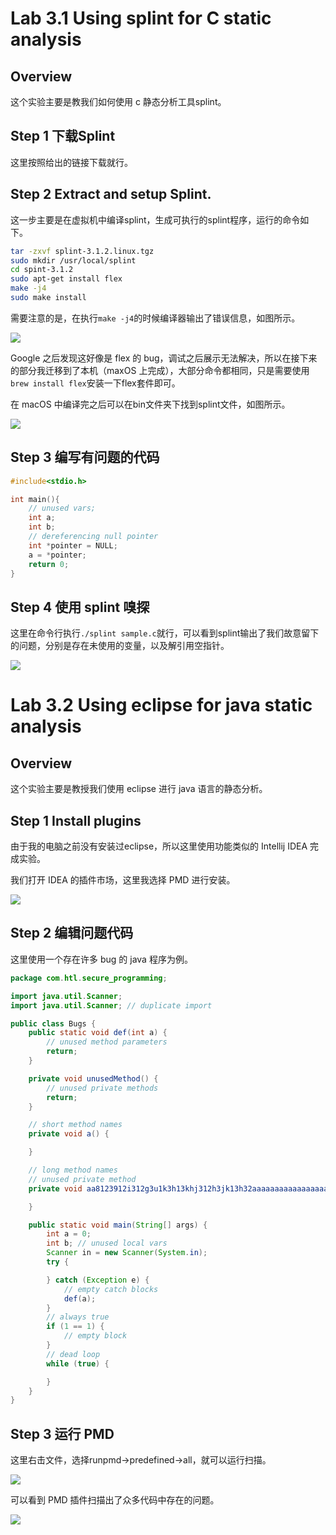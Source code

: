 # **Lab 3.1** Using splint for C static analysis

## Overview

这个实验主要是教我们如何使用 c 静态分析工具splint。



## Step 1 下载Splint

这里按照给出的链接下载就行。

## Step 2 Extract and setup Splint.

这一步主要是在虚拟机中编译splint，生成可执行的splint程序，运行的命令如下。

```bash
tar -zxvf splint-3.1.2.linux.tgz
sudo mkdir /usr/local/splint
cd spint-3.1.2
sudo apt-get install flex
make -j4
sudo make install
```

需要注意的是，在执行`make -j4`的时候编译器输出了错误信息，如图所示。

![](https://hutao-image-bed.oss-cn-hangzhou.aliyuncs.com/uPic/fb9KRT.png)

Google 之后发现这好像是 flex 的 bug，调试之后展示无法解决，所以在接下来的部分我迁移到了本机（maxOS 上完成），大部分命令都相同，只是需要使用`brew install flex`安装一下flex套件即可。

在 macOS 中编译完之后可以在bin文件夹下找到splint文件，如图所示。

![](https://hutao-image-bed.oss-cn-hangzhou.aliyuncs.com/uPic/exYYlc.png)

## Step 3 编写有问题的代码

```c
#include<stdio.h>

int main(){
	// unused vars;
	int a;
	int b;
    // dereferencing null pointer
    int *pointer = NULL;
    a = *pointer;
	return 0;
}

```

## Step 4 使用 splint 嗅探

这里在命令行执行`./splint sample.c`就行，可以看到splint输出了我们故意留下的问题，分别是存在未使用的变量，以及解引用空指针。

![](https://hutao-image-bed.oss-cn-hangzhou.aliyuncs.com/uPic/tOgYz9.png)

# **Lab 3.2** Using eclipse for java static analysis

## Overview

这个实验主要是教授我们使用 eclipse 进行 java 语言的静态分析。

## Step 1 Install plugins

由于我的电脑之前没有安装过eclipse，所以这里使用功能类似的 Intellij IDEA 完成实验。

我们打开 IDEA 的插件市场，这里我选择 PMD 进行安装。

![](https://hutao-image-bed.oss-cn-hangzhou.aliyuncs.com/uPic/kDEvKW.png)

## Step 2 编辑问题代码

这里使用一个存在许多 bug 的 java 程序为例。

```java
package com.htl.secure_programming;

import java.util.Scanner;
import java.util.Scanner; // duplicate import

public class Bugs {
    public static void def(int a) {
        // unused method parameters
        return;
    }

    private void unusedMethod() {
        // unused private methods
        return;
    }

    // short method names
    private void a() {

    }

    // long method names
    // unused private method
    private void aa8123912i312g3u1k3h13khj312h3jk13h32aaaaaaaaaaaaaaaaaaaaa() {

    }

    public static void main(String[] args) {
        int a = 0;
        int b; // unused local vars
        Scanner in = new Scanner(System.in);
        try {

        } catch (Exception e) {
            // empty catch blocks
            def(a);
        }
        // always true
        if (1 == 1) {
            // empty block
        }
        // dead loop
        while (true) {

        }
    }
}

```

## Step 3 运行 PMD

这里右击文件，选择runpmd->predefined->all，就可以运行扫描。

![](https://hutao-image-bed.oss-cn-hangzhou.aliyuncs.com/uPic/UIlOwU.png)

可以看到 PMD 插件扫描出了众多代码中存在的问题。

![](https://hutao-image-bed.oss-cn-hangzhou.aliyuncs.com/uPic/pWB1og.png)